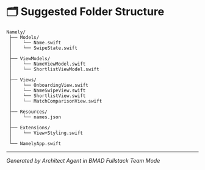 # 🗂 Suggested Folder Structure

```
Namely/
 ├── Models/
 │    └── Name.swift
 │    └── SwipeState.swift
 │
 ├── ViewModels/
 │    └── NameViewModel.swift
 │    └── ShortlistViewModel.swift
 │
 ├── Views/
 │    └── OnboardingView.swift
 │    └── NameSwipeView.swift
 │    └── ShortlistView.swift
 │    └── MatchComparisonView.swift
 │
 ├── Resources/
 │    └── names.json
 │
 ├── Extensions/
 │    └── View+Styling.swift
 │
 └── NamelyApp.swift
```

---

*Generated by Architect Agent in BMAD Fullstack Team Mode*
